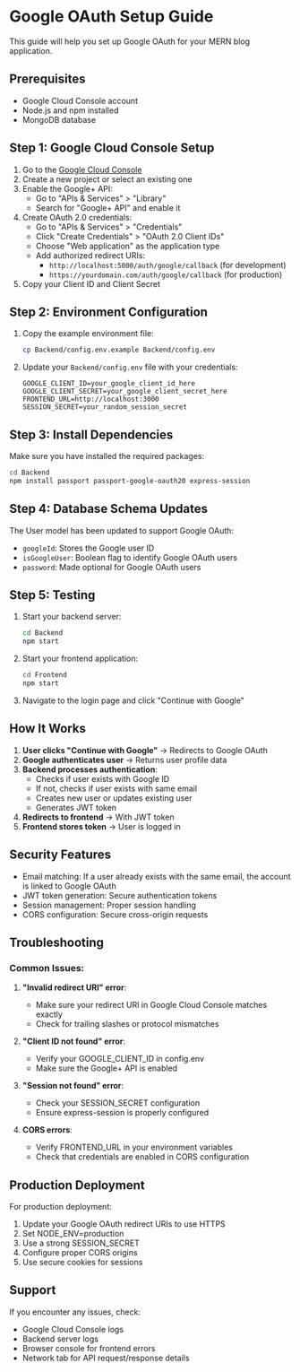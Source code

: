 # Google OAuth Setup Guide

This guide will help you set up Google OAuth for your MERN blog application.

## Prerequisites

- Google Cloud Console account
- Node.js and npm installed
- MongoDB database

## Step 1: Google Cloud Console Setup

1. Go to the [Google Cloud Console](https://console.cloud.google.com/)
2. Create a new project or select an existing one
3. Enable the Google+ API:
   - Go to "APIs & Services" > "Library"
   - Search for "Google+ API" and enable it
4. Create OAuth 2.0 credentials:
   - Go to "APIs & Services" > "Credentials"
   - Click "Create Credentials" > "OAuth 2.0 Client IDs"
   - Choose "Web application" as the application type
   - Add authorized redirect URIs:
     - `http://localhost:5000/auth/google/callback` (for development)
     - `https://yourdomain.com/auth/google/callback` (for production)
5. Copy your Client ID and Client Secret

## Step 2: Environment Configuration

1. Copy the example environment file:
   ```bash
   cp Backend/config.env.example Backend/config.env
   ```

2. Update your `Backend/config.env` file with your credentials:
   ```
   GOOGLE_CLIENT_ID=your_google_client_id_here
   GOOGLE_CLIENT_SECRET=your_google_client_secret_here
   FRONTEND_URL=http://localhost:3000
   SESSION_SECRET=your_random_session_secret
   ```

## Step 3: Install Dependencies

Make sure you have installed the required packages:
```bash
cd Backend
npm install passport passport-google-oauth20 express-session
```

## Step 4: Database Schema Updates

The User model has been updated to support Google OAuth:
- `googleId`: Stores the Google user ID
- `isGoogleUser`: Boolean flag to identify Google OAuth users
- `password`: Made optional for Google OAuth users

## Step 5: Testing

1. Start your backend server:
   ```bash
   cd Backend
   npm start
   ```

2. Start your frontend application:
   ```bash
   cd Frontend
   npm start
   ```

3. Navigate to the login page and click "Continue with Google"

## How It Works

1. **User clicks "Continue with Google"** → Redirects to Google OAuth
2. **Google authenticates user** → Returns user profile data
3. **Backend processes authentication**:
   - Checks if user exists with Google ID
   - If not, checks if user exists with same email
   - Creates new user or updates existing user
   - Generates JWT token
4. **Redirects to frontend** → With JWT token
5. **Frontend stores token** → User is logged in

## Security Features

- Email matching: If a user already exists with the same email, the account is linked to Google OAuth
- JWT token generation: Secure authentication tokens
- Session management: Proper session handling
- CORS configuration: Secure cross-origin requests

## Troubleshooting

### Common Issues:

1. **"Invalid redirect URI" error**:
   - Make sure your redirect URI in Google Cloud Console matches exactly
   - Check for trailing slashes or protocol mismatches

2. **"Client ID not found" error**:
   - Verify your GOOGLE_CLIENT_ID in config.env
   - Make sure the Google+ API is enabled

3. **"Session not found" error**:
   - Check your SESSION_SECRET configuration
   - Ensure express-session is properly configured

4. **CORS errors**:
   - Verify FRONTEND_URL in your environment variables
   - Check that credentials are enabled in CORS configuration

## Production Deployment

For production deployment:

1. Update your Google OAuth redirect URIs to use HTTPS
2. Set NODE_ENV=production
3. Use a strong SESSION_SECRET
4. Configure proper CORS origins
5. Use secure cookies for sessions

## Support

If you encounter any issues, check:
- Google Cloud Console logs
- Backend server logs
- Browser console for frontend errors
- Network tab for API request/response details 